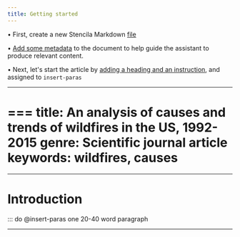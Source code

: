 ```yaml
---
title: Getting started
---
```


• First, create a new Stencila Markdown [file](file:open)

• [Add some metadata](type:0) to the document to help guide the assistant to produce relevant content.

• Next, let's start the article by [adding a heading and an instruction](type:1), and assigned to ``insert-paras``

---
===
title: An analysis of causes and trends of wildfires in the US, 1992-2015
genre: Scientific journal article
keywords: wildfires, causes
===
---


# Introduction

::: do @insert-paras one 20-40 word paragraph


---
